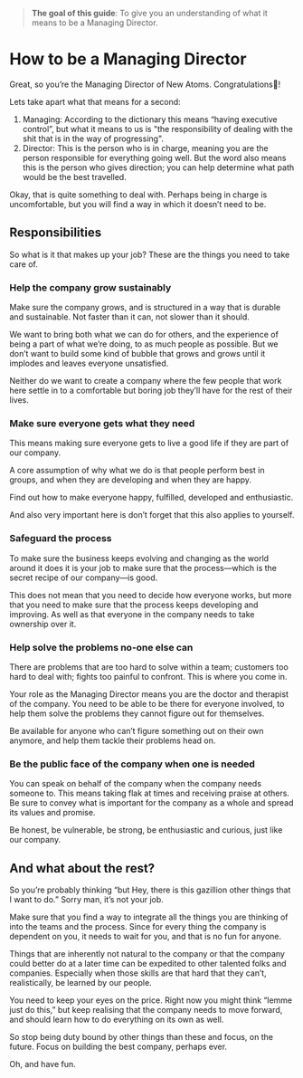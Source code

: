 >**The goal of this guide**: To give you an understanding of what it means to be a Managing Director.

# How to be a Managing Director

Great, so you’re the Managing Director of New Atoms. Congratulations🎉!

Lets take apart what that means for a second:

1. Managing: According to the dictionary this means “having executive control”, but what it means to us is "the responsibility of dealing with the shit that is in the way of progressing".
2. Director: This is the person who is in charge, meaning you are the person responsible for everything going well. But the word also means this is the person who gives direction; you can help determine what path would be the best travelled.

Okay, that is quite something to deal with. Perhaps being in charge is uncomfortable, but you will find a way in which it doesn’t need to be.

## Responsibilities

So what is it that makes up your job? These are the things you need to take care of.

### Help the company grow sustainably

Make sure the company grows, and is structured in a way that is durable and sustainable. Not faster than it can, not slower than it should.

We want to bring both what we can do for others, and the experience of being a part of what we’re doing, to as much people as possible. But we don’t want to build some kind of bubble that grows and grows until it implodes and leaves everyone unsatisfied.

Neither do we want to create a company where the few people that work here settle in to a comfortable but boring job they’ll have for the rest of their lives.

### Make sure everyone gets what they need

This means making sure everyone gets to live a good life if they are part of our company.

A core assumption of why what we do is that people perform best in groups, and when they are developing and when they are happy.

Find out how to make everyone happy, fulfilled, developed and enthusiastic.

And also very important here is don’t forget that this also applies to yourself.

### Safeguard the process

To make sure the business keeps evolving and changing as the world around it does it is your job to make sure that the process—which is the secret recipe of our company—is good.

This does not mean that you need to decide how everyone works, but more that you need to make sure that the process keeps developing and improving. As well as that everyone in the company needs to take ownership over it.

### Help solve the problems no-one else can

There are problems that are too hard to solve within a team; customers too hard to deal with; fights too painful to confront. This is where you come in.

Your role as the Managing Director means you are the doctor and therapist of the company. You need to be able to be there for everyone involved, to help them solve the problems they cannot figure out  for themselves.

Be available for anyone who can’t figure something out on their own anymore, and help them tackle their problems head on.

### Be the public face of the company when one is needed

You can speak on behalf of the company when the company needs someone to. This means taking flak at times and receiving praise at others. Be sure to convey what is important for the company as a whole and spread its values and promise.

Be honest, be vulnerable, be strong, be enthusiastic and curious, just like our company.

## And what about the rest?

So you’re probably thinking “but Hey, there is this gazillion other things that I want to do.” Sorry man, it’s not your job.

Make sure that you find a way to integrate all the things you are thinking of into the teams and the process. Since for every thing the company is dependent on you, it needs to wait for you, and that is no fun for anyone.

Things that are inherently not natural to the company or that the company could better do at a later time can be expedited to other talented folks and companies. Especially when those skills are that hard that they can’t, realistically, be learned by our people.

You need to keep your eyes on the price. Right now you might think “lemme just do this,” but keep realising that the company needs to move forward, and should learn how to do everything on its own as well.

So stop being duty bound by other things than these and focus, on the future. Focus on building the best company, perhaps ever.

Oh, and have fun.
